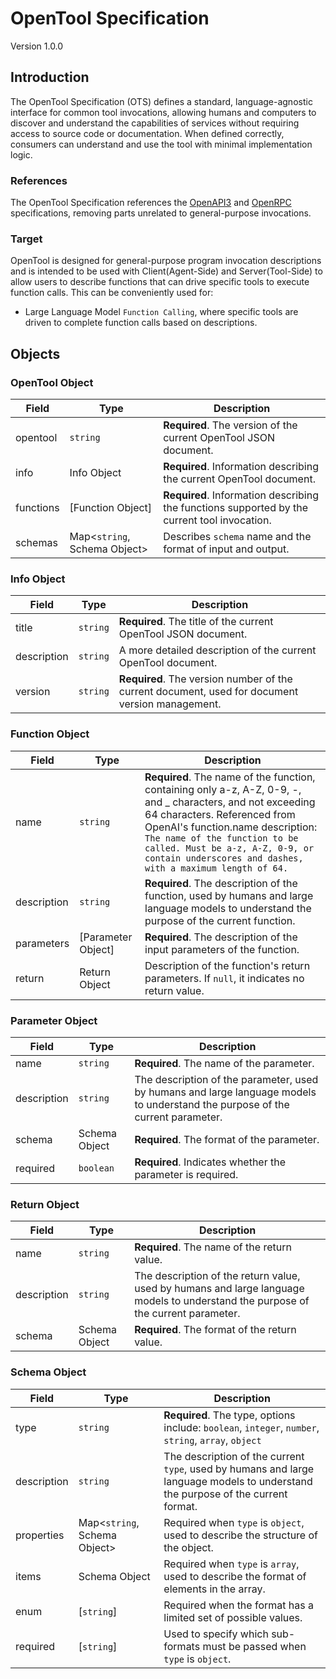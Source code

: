 # OpenTool Specification

Version 1.0.0

## Introduction

The OpenTool Specification (OTS) defines a standard, language-agnostic interface for common tool invocations, allowing humans and computers to discover and understand the capabilities of services without requiring access to source code or documentation. When defined correctly, consumers can understand and use the tool with minimal implementation logic.

### References

The OpenTool Specification references the [OpenAPI3](https://swagger.io/specification/) and [OpenRPC](https://spec.open-rpc.org/) specifications, removing parts unrelated to general-purpose invocations.

### Target

OpenTool is designed for general-purpose program invocation descriptions and is intended to be used with Client(Agent-Side) and Server(Tool-Side) to allow users to describe functions that can drive specific tools to execute function calls. This can be conveniently used for:
- Large Language Model `Function Calling`, where specific tools are driven to complete function calls based on descriptions.

## Objects

### OpenTool Object

| Field     | Type                         | Description                                                                                  |
|-----------|------------------------------|----------------------------------------------------------------------------------------------|
| opentool  | `string`                     | **Required**. The version of the current OpenTool JSON document.                             |
| info      | Info Object                  | **Required**. Information describing the current OpenTool document.                          |
| functions | \[Function Object\]          | **Required**. Information describing the functions supported by the current tool invocation. |
| schemas   | Map<`string`, Schema Object> | Describes `schema` name and the format of input and output.                                  |

### Info Object

| Field       | Type     | Description                                                                                     |
|-------------|----------|-------------------------------------------------------------------------------------------------|
| title       | `string` | **Required**. The title of the current OpenTool JSON document.                                  |
| description | `string` | A more detailed description of the current OpenTool document.                                   |
| version     | `string` | **Required**. The version number of the current document, used for document version management. |

### Function Object

| Field       | Type                 | Description                                                                                                                                                                                                                                                                                                      |
|-------------|----------------------|------------------------------------------------------------------------------------------------------------------------------------------------------------------------------------------------------------------------------------------------------------------------------------------------------------------|
| name        | `string`             | **Required**. The name of the function, containing only a-z, A-Z, 0-9, -, and _ characters, and not exceeding 64 characters. Referenced from OpenAI's function.name description: `The name of the function to be called. Must be a-z, A-Z, 0-9, or contain underscores and dashes, with a maximum length of 64.` |
| description | `string`             | **Required**. The description of the function, used by humans and large language models to understand the purpose of the current function.                                                                                                                                                                       |
| parameters  | \[Parameter Object\] | **Required**. The description of the input parameters of the function.                                                                                                                                                                                                                                           |
| return      | Return Object        | Description of the function's return parameters. If `null`, it indicates no return value.                                                                                                                                                                                                                        |

### Parameter Object

| Field       | Type          | Description                                                                                                                    |
|-------------|---------------|--------------------------------------------------------------------------------------------------------------------------------|
| name        | `string`      | **Required**. The name of the parameter.                                                                                       |
| description | `string`      | The description of the parameter, used by humans and large language models to understand the purpose of the current parameter. |
| schema      | Schema Object | **Required**. The format of the parameter.                                                                                     |
| required    | `boolean`     | **Required**. Indicates whether the parameter is required.                                                                     |

### Return Object

| Field       | Type          | Description                                                                                                                       |
|-------------|---------------|-----------------------------------------------------------------------------------------------------------------------------------|
| name        | `string`      | **Required**. The name of the return value.                                                                                       |
| description | `string`      | The description of the return value, used by humans and large language models to understand the purpose of the current parameter. |
| schema      | Schema Object | **Required**. The format of the return value.                                                                                     |

### Schema Object

| Field       | Type                         | Description                                                                                                                      |
|-------------|------------------------------|----------------------------------------------------------------------------------------------------------------------------------|
| type        | `string`                     | **Required**. The type, options include: `boolean`, `integer`, `number`, `string`, `array`, `object`                             |
| description | `string`                     | The description of the current `type`, used by humans and large language models to understand the purpose of the current format. |
| properties  | Map<`string`, Schema Object> | Required when `type` is `object`, used to describe the structure of the object.                                                  |
| items       | Schema Object                | Required when `type` is `array`, used to describe the format of elements in the array.                                           |
| enum        | \[`string`\]                 | Required when the format has a limited set of possible values.                                                                   |
| required    | \[`string`\]                 | Used to specify which sub-formats must be passed when `type` is `object`.                                                        |
